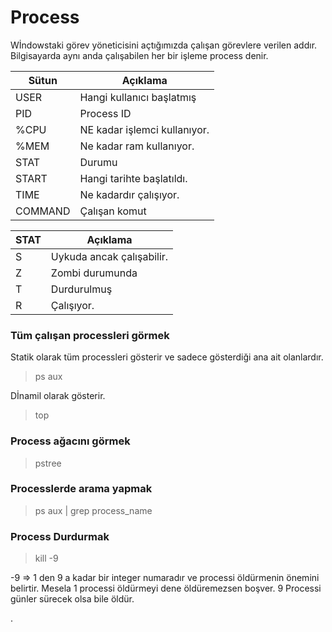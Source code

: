 # Process
Wİndowstaki görev yöneticisini açtığımızda çalışan görevlere verilen addır.
Bilgisayarda aynı anda çalışabilen her bir işleme process denir.


| Sütun  | Açıklama   |
|---|---|
| USER | Hangi kullanıcı başlatmış |
| PID | Process ID |
| %CPU | NE kadar işlemci kullanıyor. |
| %MEM | Ne kadar ram kullanıyor. |
| STAT | Durumu  |
| START | Hangi tarihte başlatıldı. |
| TIME | Ne kadardır çalışıyor. |
| COMMAND | Çalışan komut |


| STAT | Açıklama  |
|---|---|
| S | Uykuda ancak çalışabilir. |
| Z | Zombi durumunda |
| T | Durdurulmuş |
| R | Çalışıyor. |

### Tüm çalışan processleri görmek
Statik olarak tüm processleri gösterir ve sadece gösterdiği ana ait olanlardır.
> ps aux

Dİnamil olarak gösterir.
> top

### Process ağacını görmek
> pstree

### Processlerde arama yapmak
> ps aux | grep process_name

### Process Durdurmak
> kill -9 <PID>

-9 => 1 den 9 a kadar bir integer numaradır ve processi öldürmenin önemini belirtir.
Mesela 1 processi öldürmeyi dene öldüremezsen boşver.
9 Processi günler sürecek olsa bile öldür.



.
